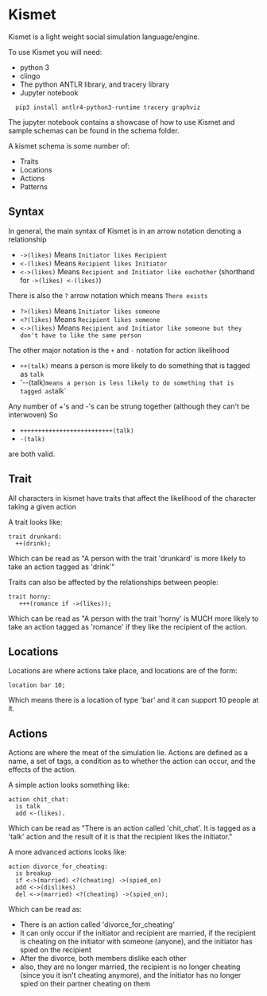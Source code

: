 # Kismet

Kismet is a light weight social simulation language/engine.

To use Kismet you will need:

* python 3
* clingo
* The python ANTLR library, and tracery library
* Jupyter notebook


```
  pip3 install antlr4-python3-runtime tracery graphviz
```

The jupyter notebook contains a showcase of how to use Kismet and sample schemas can be found in the schema folder.

A kismet schema is some number of:

* Traits
* Locations
* Actions
* Patterns

## Syntax
In general, the main syntax of Kismet is in an arrow notation denoting a relationship

* `->(likes)` Means `Initiator likes Recipient`
* `<-(likes)` Means `Recipient likes Initiator`
* `<->(likes)` Means `Recipient and Initiator like eachother` (shorthand for `->(likes) <-(likes)`)

There is also the `?` arrow notation which means `There exists`

* `?>(likes)` Means `Initiator likes someone`
* `<?(likes)` Means `Recipient likes someone`
* `<->(likes)` Means `Recipient and Initiator like someone but they don't have to like the same person`

The other major notation is the `+` and `-` notation for action likelihood

* `++(talk)` means a person is more likely to do something that is tagged as `talk`
* '--(talk)` means a person is less likely to do something that is tagged as `talk`

Any number of +'s and -'s can be strung together (although they can't be interwoven) So 

* `++++++++++++++++++++++++++(talk)`
* `-(talk)`

are both valid.

## Trait

All characters in kismet have traits that affect the likelihood of the character taking a given action

A trait looks like:

```
trait drunkard:
  ++(drink);
```

Which can be read as "A person with the trait 'drunkard' is more likely to take an action tagged as 'drink'"

Traits can also be affected by the relationships between people:

```
trait horny:
   +++(romance if ->(likes));
```

Which can be read as "A person with the trait 'horny' is MUCH more likely to take an action tagged as 'romance' if they like the recipient of the action.


## Locations

Locations are where actions take place, and locations are of the form:

```
location bar 10;
```

Which means there is a location of type 'bar' and it can support 10 people at it.

## Actions

Actions are where the meat of the simulation lie.  Actions are defined as a name, a set of tags, a condition as to whether the action can occur, and the effects of the action.

A simple action looks something like:

```
action chit_chat:
  is talk
  add <-(likes).
```

Which can be read as "There is an action called 'chit_chat'.  It is tagged as a 'talk' action and the result of it is that the recipient likes the initiator."

A more advanced actions looks like:

```
action divorce_for_cheating:
  is breakup
  if <->(married) <?(cheating) ->(spied_on)
  add <->(dislikes)
  del <->(married) <?(cheating) ->(spied_on);
```

Which can be read as:
* There is an action called 'divorce_for_cheating'
* It can only occur if the initiator and recipient are married, if the recipient is cheating on the initiator with someone (anyone), and the initiator has spied on the recipient
* After the divorce, both members dislike each other
* also, they are no longer married, the recipient is no longer cheating (since you it isn't cheating anymore), and the initiator has no longer spied on their partner cheating on them
  


